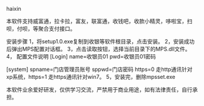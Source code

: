 haixin

本软件支持威富通，拉卡拉，富友，联富通，收钱吧，收款小精灵，哆啦宝，扫呗，付呗，等聚合支付接口。

安装步骤 1，将setup1.0.exe复制到收银等软件根目录，点击安装。 2，安装成功后弹出MPS配置对话框。 3，点击读取按钮，选择当前目录下的MPS.dll文件。 4， 配置文件说明 [Login] name=收银员01 pwd=收银员01密码

[system] spname=门店管理员账号 sppwd=门店密码 https=0 走http通讯针对xp系统，https=1 走https通讯针对win7。 5，安装完，删除mpsset.exe

本软件业余爱好研发，仅供学习交流，严禁用于商业用途，如有法律责任，自行承担。
